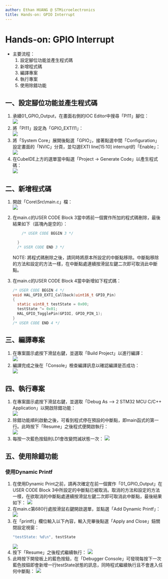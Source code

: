 ```yaml
---
author: Ethan HUANG @ STMicroelectronics
title: Hands-on: GPIO Interrupt
---
```


# Hands-on: GPIO Interrupt

- 主要流程：
  1. 設定腳位功能並產生程式碼
  4. 新增程式碼
  5. 編譯專案
  6. 執行專案
  7. 使用除錯功能

##  一、設定腳位功能並產生程式碼
1. 承續01_GPIO_Output，在畫面右側的IOC Editor中搜尋「PI11」腳位：  
   ![](imgs/1-01.png)
2. 將「PI11」設定為「GPIO_EXTI11」：  
   ![](imgs/1-02.png)
3. 將「System Core」展開後點選「GPIO」，接著點選中間「Configuration」設定畫面的「NVIC」分頁，並勾選EXTI line[15:10] interrupt的「Enable」：  
   ![](imgs/1-03.png)
4. 在CubeIDE上方的選單當中點選「Project -> Generate Code」以產生程式碼：  
   ![](imgs/1-04.png)

## 二、新增程式碼
1. 開啟「Core\Src\main.c」檔：  
   ![](imgs/2-01.png)
2. 在main.c的USER CODE Block 3當中將前一個實作所加的程式碼刪除，最後結果如下（區塊內是空的）：
   ```c
       /* USER CODE BEGIN 3 */
   
     }
     /* USER CODE END 3 */
   ```
   NOTE: 將程式碼刪除之後，請同時將原本所設定的中斷點移除。中斷點移除的方法和設定的方法一樣，在中斷點處連續按滑鼠左鍵二次即可取消此中斷點。
   
3. 在main.c的USER CODE Block 4當中新增如下程式碼：
   ```c
   /* USER CODE BEGIN 4 */
   void HAL_GPIO_EXTI_Callback(uint16_t GPIO_Pin)
   {
     static uint8_t testState = 0x00;
     testState ^= 0x01;
     HAL_GPIO_TogglePin(GPIOI, GPIO_PIN_1);
   }
   /* USER CODE END 4 */
   ```

## 三、編譯專案
1. 在專案圖示處按下滑鼠右鍵，並選取「Build Project」以進行編譯：   
   ![](imgs/3-01.png)
2. 編譯完成之後在「Console」檢查編譯訊息以確認編譯是否成功：  
   ![](imgs/3-02.png)

## 四、執行專案
1. 在專案圖示處按下滑鼠右鍵，並選取「Debug As --> 2 STM32 MCU C/C++ Application」以開啟除錯功能：  
   ![](imgs/4-01.png)
2. 除錯功能順利啟動之後，可看到程式停在預設的中斷點，即main函式的第一行。此時按下「Resume」之後程式便開啟執行：  
   ![](imgs/4-02.png)
3. 每按一次藍色按鈕則LD1會改變閃滅狀態一次：
   ![](imgs/4-03.jpg)

## 五、使用除錯功能
### 使用Dynamic Printf
1. 在使用Dynamic Print之前，請再次確定在前一個實作「01_GPIO_Output」在USER CODE Block 3中所設定的中斷點已被取消。取消的方法和設定的方法一樣，在欲取消的中斷點處連續按滑鼠左鍵二次即可取消此中斷點，最後結果如下：
   ![](imgs/5-01.png)
2. 在main.c第680行處按滑鼠右鍵開啟選單，並點選「Add Dynamic Printf」：
   ![](imgs/5-02.png)
3. 在「printf(」欄位輸入以下內容，輸入完畢後點選「Apply and Close」鈕關閉設定視窗：  
   ```c
   "testState: %d\n", testState
   ```
   ![](imgs/5-03.png)
4. 按下「Resume」之後程式繼續執行：
   ![](imgs/5-04.png)
5. 此時按下開發板上的藍色按鈕，在「Debugger Console」可發現每按下一次藍色按鈕即會新增一行testState狀態的訊息，同時程式繼續執行且不會進入任何中斷點：
   ![](imgs/5-05.png)